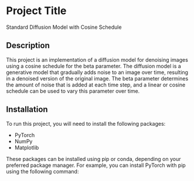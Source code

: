 # Project Title

Standard Diffusion Model with Cosine Schedule

## Description

This project is an implementation of a diffusion model for denoising images using a cosine schedule for the beta parameter. The diffusion model is a generative model that gradually adds noise to an image over time, resulting in a denoised version of the original image. The beta parameter determines the amount of noise that is added at each time step, and a linear or cosine schedule can be used to vary this parameter over time.

## Installation

To run this project, you will need to install the following packages:

- PyTorch
- NumPy
- Matplotlib

These packages can be installed using pip or conda, depending on your preferred package manager. For example, you can install PyTorch with pip using the following command:
